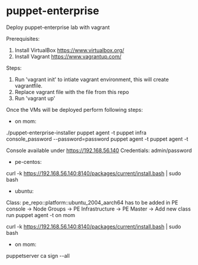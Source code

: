 # puppet-enterprise
Deploy puppet-enterprise lab with vagrant

Prerequisites:
  1. Install VirtualBox https://www.virtualbox.org/
  2. Install Vagrant https://www.vagrantup.com/

Steps:

1. Run 'vagrant init' to intiate vagrant environment, this will create vagrantfile.
2. Replace vagrant file with the file from this repo
3. Run 'vagrant up'

Once the VMs will be deployed perform following steps:

 - on mom:

./puppet-enterprise-installer
puppet agent -t
puppet infra console_password --password=password
puppet agent -t
puppet agent -t

  Console available under https://192.168.56.140
  Credentials: admin/password


- pe-centos:

curl -k https://192.168.56.140:8140/packages/current/install.bash | sudo bash


- ubuntu:

Class: pe_repo::platform::ubuntu_2004_aarch64 has to be added in PE console -> Node Groups -> PE Infrastructure -> PE Master -> Add new class
run puppet agent -t on mom

curl -k https://192.168.56.140:8140/packages/current/install.bash | sudo bash

- on mom:

puppetserver ca sign --all

